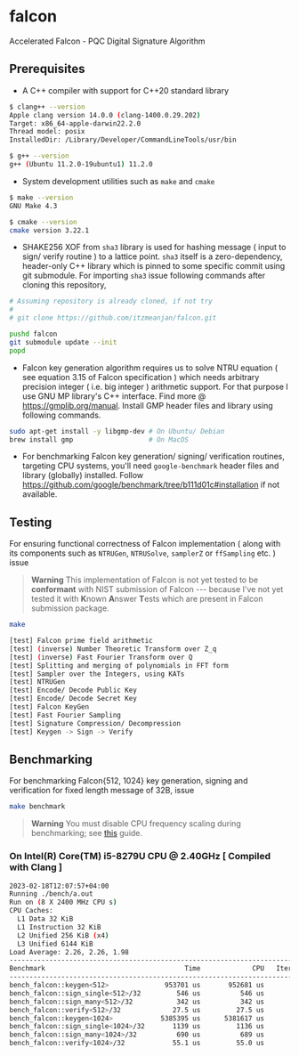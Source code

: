 # falcon
Accelerated Falcon - PQC Digital Signature Algorithm

## Prerequisites

- A C++ compiler with support for C++20 standard library

```bash
$ clang++ --version
Apple clang version 14.0.0 (clang-1400.0.29.202)
Target: x86_64-apple-darwin22.2.0
Thread model: posix
InstalledDir: /Library/Developer/CommandLineTools/usr/bin

$ g++ --version
g++ (Ubuntu 11.2.0-19ubuntu1) 11.2.0
```

- System development utilities such as `make` and `cmake`

```bash
$ make --version
GNU Make 4.3

$ cmake --version
cmake version 3.22.1
```

- SHAKE256 XOF from `sha3` library is used for hashing message ( input to sign/ verify routine ) to a lattice point. `sha3` itself is a zero-dependency, header-only C++ library which is pinned to some specific commit using git submodule. For importing `sha3` issue following commands after cloning this repository,

```bash
# Assuming repository is already cloned, if not try
#
# git clone https://github.com/itzmeanjan/falcon.git

pushd falcon
git submodule update --init
popd
```

- Falcon key generation algorithm requires us to solve NTRU equation ( see equation 3.15 of Falcon specification ) which needs arbitrary precision integer ( i.e. big integer ) arithmetic support. For that purpose I use GNU MP library's C++ interface. Find more @ https://gmplib.org/manual. Install GMP header files and library using following commands.

```bash
sudo apt-get install -y libgmp-dev # On Ubuntu/ Debian
brew install gmp                   # On MacOS
```

- For benchmarking Falcon key generation/ signing/ verification routines, targeting CPU systems, you'll need `google-benchmark` header files and library (globally) installed. Follow https://github.com/google/benchmark/tree/b111d01c#installation if not available.

## Testing

For ensuring functional correctness of Falcon implementation ( along with its components such as `NTRUGen`, `NTRUSolve`, `samplerZ` or `ffSampling` etc. ) issue

> **Warning** This implementation of Falcon is not yet tested to be **conformant** with NIST submission of Falcon --- because I've not yet tested it with **K**nown **A**nswer **T**ests which are present in Falcon submission package.

```bash
make

[test] Falcon prime field arithmetic
[test] (inverse) Number Theoretic Transform over Z_q
[test] (inverse) Fast Fourier Transform over Q
[test] Splitting and merging of polynomials in FFT form
[test] Sampler over the Integers, using KATs
[test] NTRUGen
[test] Encode/ Decode Public Key
[test] Encode/ Decode Secret Key
[test] Falcon KeyGen
[test] Fast Fourier Sampling
[test] Signature Compression/ Decompression
[test] Keygen -> Sign -> Verify
```

## Benchmarking

For benchmarking Falcon{512, 1024} key generation, signing and verification for fixed length message of 32B, issue

```bash
make benchmark
```

> **Warning** You must disable CPU frequency scaling during benchmarking; see [this](https://github.com/google/benchmark/blob/b111d01c1b4cc86da08672a68cddcbcc1cedd742/docs/user_guide.md#disabling-cpu-frequency-scaling) guide.

### On Intel(R) Core(TM) i5-8279U CPU @ 2.40GHz [ Compiled with Clang ]

```bash
2023-02-18T12:07:57+04:00
Running ./bench/a.out
Run on (8 X 2400 MHz CPU s)
CPU Caches:
  L1 Data 32 KiB
  L1 Instruction 32 KiB
  L2 Unified 256 KiB (x4)
  L3 Unified 6144 KiB
Load Average: 2.26, 2.26, 1.98
----------------------------------------------------------------------------------------------
Benchmark                                   Time             CPU   Iterations items_per_second
----------------------------------------------------------------------------------------------
bench_falcon::keygen<512>              953701 us       952681 us            1        1.04967/s
bench_falcon::sign_single<512>/32         546 us          546 us         1304       1.83235k/s
bench_falcon::sign_many<512>/32           342 us          342 us         2082       2.92446k/s
bench_falcon::verify<512>/32             27.5 us         27.5 us        26034       36.4035k/s
bench_falcon::keygen<1024>            5385395 us      5381617 us            1       0.185818/s
bench_falcon::sign_single<1024>/32       1139 us         1136 us          632        880.013/s
bench_falcon::sign_many<1024>/32          690 us          689 us         1001       1.45054k/s
bench_falcon::verify<1024>/32            55.1 us         55.0 us        12780       18.1959k/s
```
